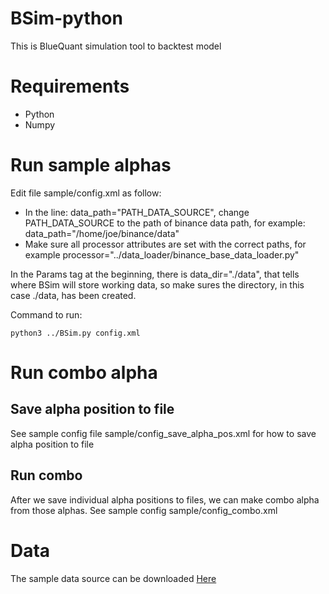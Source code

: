 # BSim-python
This is BlueQuant simulation tool to backtest model

# Requirements
+ Python
+ Numpy

# Run sample alphas
Edit file sample/config.xml as follow:
+ In the line: data_path="PATH_DATA_SOURCE", change PATH_DATA_SOURCE to the path of binance data path, for example: data_path="/home/joe/binance/data"
+ Make sure all processor attributes are set with the correct paths, for example processor="../data_loader/binance_base_data_loader.py" 

In the Params tag at the beginning, there is data_dir="./data", that tells where BSim will store working data, so make sures the directory, in this case ./data, has been created.

Command to run: 
```
python3 ../BSim.py config.xml
```
# Run combo alpha
## Save alpha position to file
See sample config file sample/config_save_alpha_pos.xml for how to save alpha position to file 

## Run combo
After we save individual alpha positions to files, we can make combo alpha from those alphas. See sample config sample/config_combo.xml 

# Data
The sample data source can be downloaded [Here](https://drive.google.com/file/d/163c0Gzzwthnc9EVlFtD22sCogODIdJ8w/view?usp=sharing)

